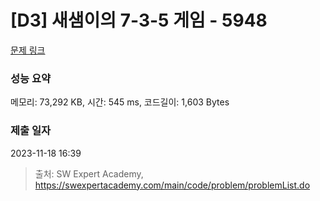# [D3] 새샘이의 7-3-5 게임 - 5948 

[문제 링크](https://swexpertacademy.com/main/code/problem/problemDetail.do?contestProbId=AWZ2IErKCwUDFAUQ) 

### 성능 요약

메모리: 73,292 KB, 시간: 545 ms, 코드길이: 1,603 Bytes

### 제출 일자

2023-11-18 16:39



> 출처: SW Expert Academy, https://swexpertacademy.com/main/code/problem/problemList.do